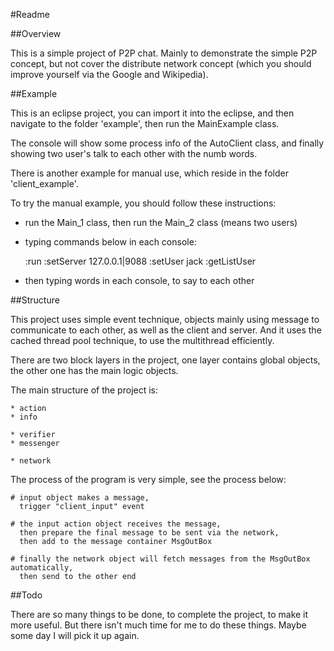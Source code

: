 
#Readme

##Overview

This is a simple project of P2P chat. Mainly to demonstrate the simple P2P concept, but not cover the distribute network concept (which you should improve yourself via the Google and Wikipedia).

##Example

This is an eclipse project, you can import it into the eclipse, and then navigate to the folder 'example', then run the MainExample class.

The console will show some process info of the AutoClient class, and finally showing two user's talk to each other with the numb words.

There is another example for manual use, which reside in the folder 'client_example'.

To try the manual example, you should follow these instructions:

* run the Main_1 class, then run the Main_2 class (means two users)
* typing commands below in each console:

	:run
	:setServer 127.0.0.1|9088
	:setUser jack
	:getListUser

* then typing words in each console, to say to each other


##Structure

This project uses simple event technique, objects mainly using message to communicate to each other, as well as the client and server. And it uses the cached thread pool technique, to use the multithread efficiently.

There are two block layers in the project, one layer contains global objects, the other one has the main logic objects.

The main structure of the project is:

	* action
	* info

	* verifier
	* messenger
	
	* network

The process of the program is very simple, see the process below:

	# input object makes a message,
	  trigger "client_input" event

	# the input action object receives the message,
	  then prepare the final message to be sent via the network,
	  then add to the message container MsgOutBox

	# finally the network object will fetch messages from the MsgOutBox automatically,
	  then send to the other end

##Todo

There are so many things to be done, to complete the project, to make it more useful. But there isn't much time for me to do these things. Maybe some day I will pick it up again.
